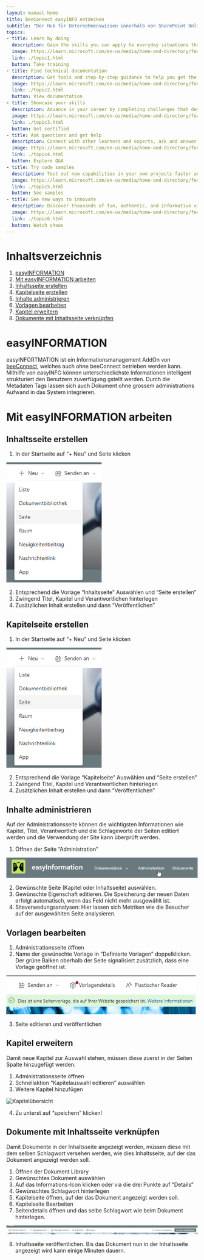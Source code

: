 ```yaml
---
layout: manual-home
title: beeConnect easyINFO entdecken
subtitle: "Der Hub für Unternehmenswissen innerhalb von SharePoint Online: Menschen, Informationen und Einsichten an einem Ort"
topics:
- title: Learn by doing
  description: Gain the skills you can apply to everyday situations through hands-on training personalized to your needs, at your own pace or with our global network of learning partners.
  image: https://learn.microsoft.com/en-us/media/home-and-directory/featured-training_dark.jpg?branch=live
  link: ./topic1.html
  button: Take training
- title: Find technical documentation
  description: Get tools and step-by-step guidance to help you get the most from Microsoft products such as Azure, Windows, Office, Dynamics, Power Apps, Teams, and more.
  image: https://learn.microsoft.com/en-us/media/home-and-directory/featured-documentation_dark.jpg?branch=live
  link: ./topic2.html
  button: View documentation
- title: Showcase your skills
  description: Advance in your career by completing challenges that demonstrate your expertise. Earn globally recognized and industry-endorsed certifications, and showcase them to your network.
  image: https://learn.microsoft.com/en-us/media/home-and-directory/featured-cert_dark.jpg?branch=live
  link: ./topic3.html
  button: Get certified
- title: Ask questions and get help
  description: Connect with other learners and experts, ask and answer questions, share resources, and learn together.
  image: https://learn.microsoft.com/en-us/media/home-and-directory/featured-qna_dark.jpg?branch=live
  link: ./topic4.html
  button: Explore Q&A
- title: Try code samples
  description: Test out new capabilities in your own projects faster and easier with code samples that bring Microsoft technology to life.
  image: https://learn.microsoft.com/en-us/media/home-and-directory/featured-samples_dark.jpg?branch=live
  link: ./topic5.html
  button: See samples
- title: See new ways to innovate
  description: Discover thousands of fun, authentic, and informative videos by Microsoft and community experts that help you and your team find inventive ways to use technology.
  image: https://learn.microsoft.com/en-us/media/home-and-directory/featured-shows_dark.jpg?branch=live
  link: ./topic6.html
  button: Watch shows
---
```


# Inhaltsverzeichnis

1. [easyINFORMATION](#easyinformation)
2. [Mit easyINFORMATION arbeiten](#mit-easyinformation-arbeiten)
3. [Inhaltsseite erstellen](#inhaltsseite-erstellen)
4. [Kapitelseite erstellen](#kapitelseite-erstellen)
5. [Inhalte administrieren](#inhalte-administrieren)
6. [Vorlagen bearbeiten](#vorlagen-bearbeiten)
7. [Kapitel erweitern](#kapitel-erweitern)
8. [Dokumente mit Inhaltsseite verknüpfen](#dokumente-mit-inhaltsseite-verknüpfen)

# easyINFORMATION
easyINFORTMATION ist ein Informationsmanagement AddOn von [beeConnect](/docs/beeConnect/intro/index.md), welches auch ohne beeConnect betrieben werden kann. Mithilfe von easyINFO können unterschiedlichste Informationen intelligent strukturiert den Benutzern zuverfügung gstellt werden. Durch die Metadaten Tags lassen sich auch Dokument ohne grossem administrations Aufwand in das System integrieren.

# Mit easyINFORMATION arbeiten
## Inhaltsseite erstellen
1. In der Startseite auf “+ Neu” und Seite klicken

![Neue Inhaltsseite](/docs/assets/images/beeConnect/beeConnect-easyINFO-NewPage.png)

2. Entsprechend die Vorlage “Inhaltsseite” Auswählen und “Seite erstellen”
3. Zwingend Titel, Kapitel und Verantwortlichen hinterlegen
4. Zusätzlichen Inhalt erstellen und dann “Veröffentlichen”

## Kapitelseite erstellen
1. In der Startseite auf “+ Neu” und Seite klicken

![Neue Inhaltsseite](/docs/assets/images/beeConnect/beeConnect-easyINFO-NewPage.png)

2. Entsprechend die Vorlage “Kapitelseite” Auswählen und “Seite erstellen”
3. Zwingend Titel, Kapitel und Verantwortlichen hinterlegen
4. Zusätzlichen Inhalt erstellen und dann “Veröffentlichen”

## Inhalte administrieren
Auf der Administrationsseite können die wichtigsten Informationen wie Kapitel, Titel, Verantwortlich und die Schlageworte der Seiten editiert werden und die Verwendung der Site kann überprüft werden.
1. Öffnen der Seite “Administration”

![Administration](/docs/assets/images/beeConnect/beeConnect-easyINFO-Administration.png)

2. Gewünschte Seite (Kapitel oder Inhaltsseite) auswählen.
3. Gewünschte Eigenschaft editieren. Die Speicherung der neuen Daten erfolgt automatisch, wenn das Feld nicht mehr ausgewählt ist.
4. Siteverwedungsanalysen: Hier lassen sich Metriken wie die Besucher auf der ausgewählten Seite analysieren. 

## Vorlagen bearbeiten
1. Administrationsseite öffnen
2. Name der gewünschte Vorlage in “Definierte Vorlagen” doppelklicken. Der grüne Balken oberhalb der Seite signalisiert zusätzlich, dass eine Vorlage geöffnet ist.

![Seitenvorlage](/docs/assets/images/beeConnect/beeConnect-easyINFO-Seitenvorlage.png)

3. Seite editieren und veröffentlichen

## Kapitel erweitern
Damit neue Kapitel zur Auswahl stehen, müssen diese zuerst in der Seiten Spalte hinzugefügt werden.
1. Administrationsseite öffnen
2. Schnellaktion “Kapitelauswahl editieren” auswählen
3. Weitere Kapitel hinzufügen

![Kapitelübersicht](/docs/assets/images/beeConnect/beeConnect-easyINFO-Kapitel%C3%BCbersicht.png)

4. Zu unterst auf “speichern” klicken!

## Dokumente mit Inhaltsseite verknüpfen
Damit Dokumente in der Inhaltsseite angezeigt werden, müssen diese mit dem selben Schlagwort versehen werden, wie dies Inhaltsseite, auf der das Dokument angezeigt werden soll.

1. Öffnen der Dokument Library
2. Gewünschtes Dokument auswählen
3. Auf das Informations-Icon klicken oder via die drei Punkte auf “Details”
4. Gewünschtes Schlagwort hinterlegen
5. Kapitelseite öffnen, auf der das Dokument angezeigt werden soll.
6. Kapitelseite Bearbeiten
7. Seitendetails öffnen und das selbe Schlagwort wie beim Dokument hinterlegen.

![Schlagworte](/docs/assets/images/beeConnect/beeConnect-easyINFO-Schlagworte.png)

8. Inhaltsseite veröffentlichen. Bis das Dokument nun in der Inhaltsseite angezeigt wird kann einige Minuten dauern.




